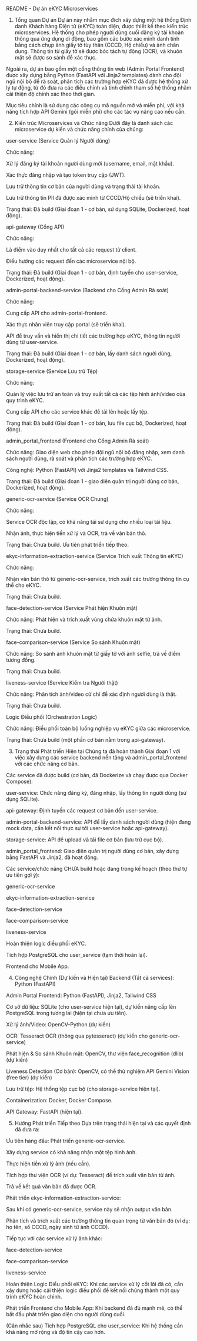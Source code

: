 README - Dự án eKYC Microservices
1. Tổng quan Dự án
Dự án này nhằm mục đích xây dựng một hệ thống Định danh Khách hàng Điện tử (eKYC) toàn diện, được thiết kế theo kiến trúc microservices. Hệ thống cho phép người dùng cuối đăng ký tài khoản thông qua ứng dụng di động, bao gồm các bước xác minh danh tính bằng cách chụp ảnh giấy tờ tùy thân (CCCD, Hộ chiếu) và ảnh chân dung. Thông tin từ giấy tờ sẽ được bóc tách tự động (OCR), và khuôn mặt sẽ được so sánh để xác thực.

Ngoài ra, dự án bao gồm một cổng thông tin web (Admin Portal Frontend) được xây dựng bằng Python (FastAPI với Jinja2 templates) dành cho đội ngũ nội bộ để rà soát, phân tích các trường hợp eKYC đã được hệ thống xử lý tự động, từ đó đưa ra các điều chỉnh và tinh chỉnh tham số hệ thống nhằm cải thiện độ chính xác theo thời gian.

Mục tiêu chính là sử dụng các công cụ mã nguồn mở và miễn phí, với khả năng tích hợp API Gemini (gói miễn phí) cho các tác vụ nâng cao nếu cần.

2. Kiến trúc Microservices và Chức năng
Dưới đây là danh sách các microservice dự kiến và chức năng chính của chúng:

user-service (Service Quản lý Người dùng)

Chức năng:

Xử lý đăng ký tài khoản người dùng mới (username, email, mật khẩu).

Xác thực đăng nhập và tạo token truy cập (JWT).

Lưu trữ thông tin cơ bản của người dùng và trạng thái tài khoản.

Lưu trữ thông tin PII đã được xác minh từ CCCD/Hộ chiếu (sẽ triển khai).

Trạng thái: Đã build (Giai đoạn 1 - cơ bản, sử dụng SQLite, Dockerized, hoạt động).

api-gateway (Cổng API)

Chức năng:

Là điểm vào duy nhất cho tất cả các request từ client.

Điều hướng các request đến các microservice nội bộ.

Trạng thái: Đã build (Giai đoạn 1 - cơ bản, định tuyến cho user-service, Dockerized, hoạt động).

admin-portal-backend-service (Backend cho Cổng Admin Rà soát)

Chức năng:

Cung cấp API cho admin-portal-frontend.

Xác thực nhân viên truy cập portal (sẽ triển khai).

API để truy vấn và hiển thị chi tiết các trường hợp eKYC, thông tin người dùng từ user-service.

Trạng thái: Đã build (Giai đoạn 1 - cơ bản, lấy danh sách người dùng, Dockerized, hoạt động).

storage-service (Service Lưu trữ Tệp)

Chức năng:

Quản lý việc lưu trữ an toàn và truy xuất tất cả các tệp hình ảnh/video của quy trình eKYC.

Cung cấp API cho các service khác để tải lên hoặc lấy tệp.

Trạng thái: Đã build (Giai đoạn 1 - cơ bản, lưu file cục bộ, Dockerized, hoạt động).

admin_portal_frontend (Frontend cho Cổng Admin Rà soát)

Chức năng: Giao diện web cho phép đội ngũ nội bộ đăng nhập, xem danh sách người dùng, rà soát và phân tích các trường hợp eKYC.

Công nghệ: Python (FastAPI) với Jinja2 templates và Tailwind CSS.

Trạng thái: Đã build (Giai đoạn 1 - giao diện quản trị người dùng cơ bản, Dockerized, hoạt động).

generic-ocr-service (Service OCR Chung)

Chức năng:

Service OCR độc lập, có khả năng tái sử dụng cho nhiều loại tài liệu.

Nhận ảnh, thực hiện tiền xử lý và OCR, trả về văn bản thô.

Trạng thái: Chưa build. Ưu tiên phát triển tiếp theo.

ekyc-information-extraction-service (Service Trích xuất Thông tin eKYC)

Chức năng:

Nhận văn bản thô từ generic-ocr-service, trích xuất các trường thông tin cụ thể cho eKYC.

Trạng thái: Chưa build.

face-detection-service (Service Phát hiện Khuôn mặt)

Chức năng: Phát hiện và trích xuất vùng chứa khuôn mặt từ ảnh.

Trạng thái: Chưa build.

face-comparison-service (Service So sánh Khuôn mặt)

Chức năng: So sánh ảnh khuôn mặt từ giấy tờ với ảnh selfie, trả về điểm tương đồng.

Trạng thái: Chưa build.

liveness-service (Service Kiểm tra Người thật)

Chức năng: Phân tích ảnh/video cử chỉ để xác định người dùng là thật.

Trạng thái: Chưa build.

Logic Điều phối (Orchestration Logic)

Chức năng: Điều phối toàn bộ luồng nghiệp vụ eKYC giữa các microservice.

Trạng thái: Chưa build (một phần cơ bản nằm trong api-gateway).

3. Trạng thái Phát triển Hiện tại
Chúng ta đã hoàn thành Giai đoạn 1 với việc xây dựng các service backend nền tảng và admin_portal_frontend với các chức năng cơ bản.

Các service đã được build (cơ bản, đã Dockerize và chạy được qua Docker Compose):

user-service: Chức năng đăng ký, đăng nhập, lấy thông tin người dùng (sử dụng SQLite).

api-gateway: Định tuyến các request cơ bản đến user-service.

admin-portal-backend-service: API để lấy danh sách người dùng (hiện đang mock data, cần kết nối thực sự tới user-service hoặc api-gateway).

storage-service: API để upload và tải file cơ bản (lưu trữ cục bộ).

admin_portal_frontend: Giao diện quản trị người dùng cơ bản, xây dựng bằng FastAPI và Jinja2, đã hoạt động.

Các service/chức năng CHƯA build hoặc đang trong kế hoạch (theo thứ tự ưu tiên gợi ý):

generic-ocr-service

ekyc-information-extraction-service

face-detection-service

face-comparison-service

liveness-service

Hoàn thiện logic điều phối eKYC.

Tích hợp PostgreSQL cho user_service (tạm thời hoãn lại).

Frontend cho Mobile App.

4. Công nghệ Chính (Dự kiến và Hiện tại)
Backend (Tất cả services): Python (FastAPI)

Admin Portal Frontend: Python (FastAPI), Jinja2, Tailwind CSS

Cơ sở dữ liệu: SQLite (cho user-service hiện tại), dự kiến nâng cấp lên PostgreSQL trong tương lai (hiện tại chưa ưu tiên).

Xử lý ảnh/Video: OpenCV-Python (dự kiến)

OCR: Tesseract OCR (thông qua pytesseract) (dự kiến cho generic-ocr-service)

Phát hiện & So sánh Khuôn mặt: OpenCV, thư viện face_recognition (dlib) (dự kiến)

Liveness Detection (Cơ bản): OpenCV, có thể thử nghiệm API Gemini Vision (free tier) (dự kiến)

Lưu trữ tệp: Hệ thống tệp cục bộ (cho storage-service hiện tại).

Containerization: Docker, Docker Compose.

API Gateway: FastAPI (hiện tại).

5. Hướng Phát triển Tiếp theo
Dựa trên trạng thái hiện tại và các quyết định đã đưa ra:

Ưu tiên hàng đầu: Phát triển generic-ocr-service.

Xây dựng service có khả năng nhận một tệp hình ảnh.

Thực hiện tiền xử lý ảnh (nếu cần).

Tích hợp thư viện OCR (ví dụ: Tesseract) để trích xuất văn bản từ ảnh.

Trả về kết quả văn bản đã được OCR.

Phát triển ekyc-information-extraction-service:

Sau khi có generic-ocr-service, service này sẽ nhận output văn bản.

Phân tích và trích xuất các trường thông tin quan trọng từ văn bản đó (ví dụ: họ tên, số CCCD, ngày sinh từ ảnh CCCD).

Tiếp tục với các service xử lý ảnh khác:

face-detection-service

face-comparison-service

liveness-service

Hoàn thiện Logic Điều phối eKYC: Khi các service xử lý cốt lõi đã có, cần xây dựng hoặc cải thiện logic điều phối để kết nối chúng thành một quy trình eKYC hoàn chỉnh.

Phát triển Frontend cho Mobile App: Khi backend đã đủ mạnh mẽ, có thể bắt đầu phát triển giao diện cho người dùng cuối.

(Cân nhắc sau) Tích hợp PostgreSQL cho user_service: Khi hệ thống cần khả năng mở rộng và độ tin cậy cao hơn.

